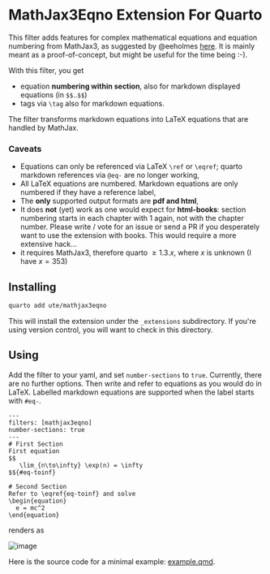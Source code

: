 # MathJax3Eqno Extension For Quarto

This filter adds features for complex mathematical equations and equation numbering from MathJax3, as suggested by @eeholmes [here](https://github.com/quarto-dev/quarto-cli/issues/4136).
It is mainly meant as a proof-of-concept, but might be useful for the time being :-).

With this filter, you get

- equation **numbering within section**, also for markdown displayed equations (in `$$`..`$$`)
- tags via `\tag` also for markdown equations.

The filter transforms markdown equations into LaTeX equations that are handled by MathJax.

### Caveats

- Equations can only be referenced via LaTeX `\ref` or `\eqref`; quarto markdown references via `@eq-` are no longer working,
- All LaTeX equations are numbered. Markdown equations are only numbered if they have a reference label,
- The **only** supported output formats are **pdf and html**,
- It does **not** (yet) work as one would expect for **html-books**: section numbering starts in each chapter with 1 again, not with the chapter number. Please write / vote for an issue or send a PR if you desperately want to use the extension with books. This would require a more extensive hack...
- it requires MathJax3, therefore quarto $\geq 1.3.x$, where $x$ is unknown (I have $x = 353$)

## Installing

```bash
quarto add ute/mathjax3eqno
```

This will install the extension under the `_extensions` subdirectory.
If you're using version control, you will want to check in this directory.

## Using

Add the filter to your yaml, and set `number-sections` to `true`. Currently, there are no further options. 
Then write and refer to equations as you would do in LaTeX. Labelled markdown equations are supported when the label starts with `#eq-`.

```text
---
filters: [mathjax3eqno]
number-sections: true
---
# First Section
First equation
$$
   \lim_{n\to\infty} \exp(n) = \infty
$${#eq-toinf}

# Second Section
Refer to \eqref{eq-toinf} and solve
\begin{equation}
  e = mc^2
\end{equation}

```
renders as

![image](https://github.com/ute/mathjax3/assets/5145859/1cdccc8d-62ab-4c2b-a9fb-0d6f07c5c683)

Here is the source code for a minimal example: [example.qmd](example.qmd).

